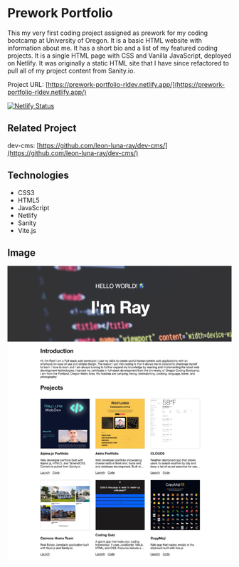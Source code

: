 # Prework Portfolio
This my very first coding project assigned as prework for my coding bootcamp at University of Oregon. It is a basic HTML website with information about me. It has a short bio and a list of my featured coding projects. It is a single HTML page with CSS and Vanilla JavaScript, deployed on Netlify. It was originally a static HTML site that I have since refactored to pull all of my project content from Sanity.io.

Project URL: [https://prework-portfolio-rldev.netlify.app/](https://prework-portfolio-rldev.netlify.app/)

[![Netlify Status](https://api.netlify.com/api/v1/badges/d2a36414-f3dc-4cce-81e7-b3ef1036f151/deploy-status)](https://app.netlify.com/sites/prework-portfolio-rldev/deploys)

## Related Project
dev-cms: [https://github.com/leon-luna-ray/dev-cms/](https://github.com/leon-luna-ray/dev-cms/)

## Technologies
- CSS3
- HTML5
- JavaScript
- Netlify
- Sanity
- Vite.js

## Image
![Screenshot](./public/img/project-grid.png)
